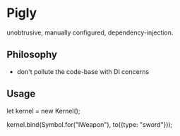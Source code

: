 # Pigly 
unobtrusive, manually configured, dependency-injection. 

## Philosophy 

* don't pollute the code-base with DI concerns


## Usage

let kernel = new Kernel();

kernel.bind(Symbol.for("IWeapon"), to({type: "sword"}));



